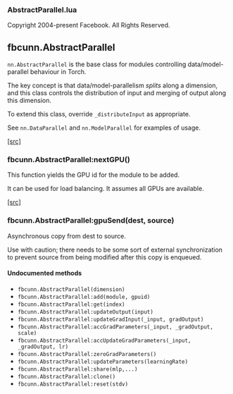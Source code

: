 

### AbstractParallel.lua ###

Copyright 2004-present Facebook. All Rights Reserved.

<a name="fbcunn.AbstractParallel.dok"></a>


## fbcunn.AbstractParallel ##


`nn.AbstractParallel` is the base class for modules controlling
data/model-parallel behaviour in Torch.

The key concept is that data/model-parallelism _splits_ along a
dimension, and this class controls the distribution of input and
merging of output along this dimension.

To extend this class, override `_distributeInput` as appropriate.

See `nn.DataParallel` and `nn.ModelParallel` for examples of usage.


<a class="entityLink" href="https://github.com/facebook/fbcunn/blob/d84530ee7c84c5651f674d115a45e3ab8cbb39d2/fbcunn/AbstractParallel.lua#L74">[src]</a>
<a name="fbcunn.AbstractParallel:nextGPU"></a>


### fbcunn.AbstractParallel:nextGPU() ###


This function yields the GPU id for the module to be added.

It can be used for load balancing. It assumes all GPUs are available.


<a class="entityLink" href="https://github.com/facebook/fbcunn/blob/d84530ee7c84c5651f674d115a45e3ab8cbb39d2/fbcunn/AbstractParallel.lua#L105">[src]</a>
<a name="fbcunn.AbstractParallel:gpuSend"></a>


### fbcunn.AbstractParallel:gpuSend(dest, source) ###


Asynchronous copy from dest to source.

Use with caution; there needs to be some sort of external synchronization to
prevent source from being modified after this copy is enqueued.



#### Undocumented methods ####

<a name="fbcunn.AbstractParallel"></a>
 * `fbcunn.AbstractParallel(dimension)`
<a name="fbcunn.AbstractParallel:add"></a>
 * `fbcunn.AbstractParallel:add(module, gpuid)`
<a name="fbcunn.AbstractParallel:get"></a>
 * `fbcunn.AbstractParallel:get(index)`
<a name="fbcunn.AbstractParallel:updateOutput"></a>
 * `fbcunn.AbstractParallel:updateOutput(input)`
<a name="fbcunn.AbstractParallel:updateGradInput"></a>
 * `fbcunn.AbstractParallel:updateGradInput(_input, gradOutput)`
<a name="fbcunn.AbstractParallel:accGradParameters"></a>
 * `fbcunn.AbstractParallel:accGradParameters(_input, _gradOutput, scale)`
<a name="fbcunn.AbstractParallel:accUpdateGradParameters"></a>
 * `fbcunn.AbstractParallel:accUpdateGradParameters(_input, _gradOutput, lr)`
<a name="fbcunn.AbstractParallel:zeroGradParameters"></a>
 * `fbcunn.AbstractParallel:zeroGradParameters()`
<a name="fbcunn.AbstractParallel:updateParameters"></a>
 * `fbcunn.AbstractParallel:updateParameters(learningRate)`
<a name="fbcunn.AbstractParallel:share"></a>
 * `fbcunn.AbstractParallel:share(mlp,...)`
<a name="fbcunn.AbstractParallel:clone"></a>
 * `fbcunn.AbstractParallel:clone()`
<a name="fbcunn.AbstractParallel:reset"></a>
 * `fbcunn.AbstractParallel:reset(stdv)`
